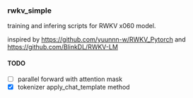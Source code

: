 ### rwkv_simple

training and infering scripts for RWKV x060 model.

inspired by https://github.com/yuunnn-w/RWKV_Pytorch and https://github.com/BlinkDL/RWKV-LM


#### TODO

+ [ ] parallel forward with attention mask
+ [x] tokenizer apply_chat_template method